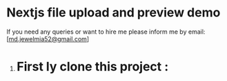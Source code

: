 # Nextjs file upload and preview demo

If you need any queries or want to hire me please inform me by email: [md.jewelmia52@gmail.com]

1. # First ly clone this project : 
